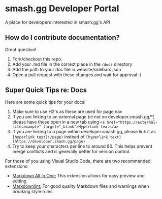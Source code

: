 # smash.gg Developer Portal
A place for developers interested in smash.gg's API

## How do I contribute documentation?
Great question!

1. Fork/checkout this repo.
2. Add your .md file in the correct place in the `/docs` directory
3. Add the path to your doc file in website/sidebars.json
4. Open a pull request with these changes and wait for approval :)

## Super Quick Tips re: Docs

Here are some quick tips for your docs!

1. Make sure to use H2's as these are used for page nav
2. If you are linking to an external page (ie not on developer.smash.gg/*) please have these open in a new tab using
`<a href="https://external-site.example" target="_blank">Hyperlink text</a>`
3. If you are linking to a page within developer.smash.gg,
please link it as `[hyperlink text](/page)` instead of `[hyperlink text](https://developer.smash.gg/page)`
4. Try to keep your characters per line to around 80.
This helps prevent merge conflicts and is generally better for version control.

For those of you using Visual Studio Code, there are two recommended extensions:
- <a href="https://marketplace.visualstudio.com/items?itemName=yzhang.markdown-all-in-one" target="_blank">Markdown All In One:</a>
This extension allows for easy preview and editing.
- <a href="https://marketplace.visualstudio.com/items?itemName=DavidAnson.vscode-markdownlint" target="_blank">Markdownlint:</a>
For good quality Markdown files and warnings when breaking style rules.
